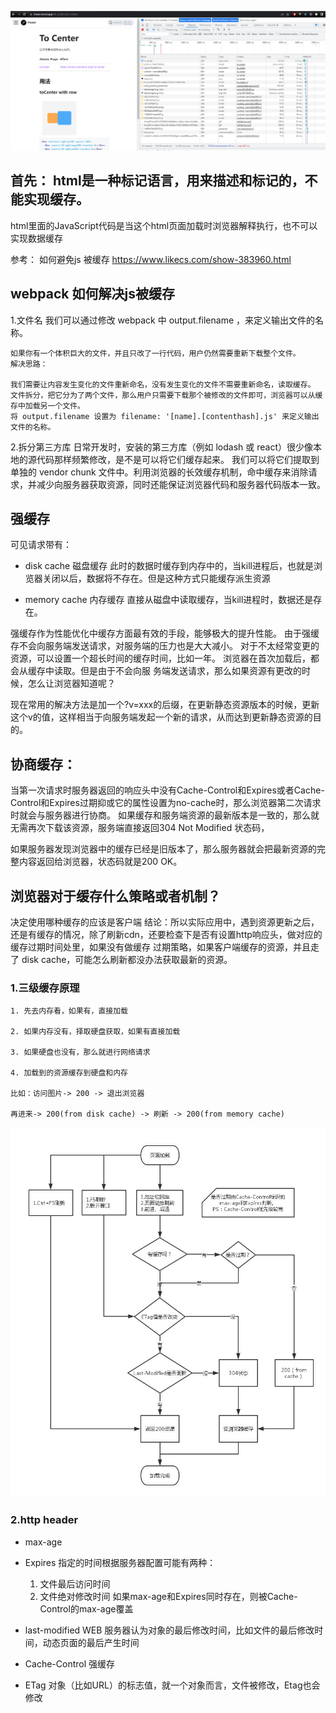 

![](./图1_强缓存样例和协商缓存.PNG)

## 首先： html是一种标记语言，用来描述和标记的，不能实现缓存。
html里面的JavaScript代码是当这个html页面加载时浏览器解释执行，也不可以实现数据缓存

参考：
如何避免js 被缓存
https://www.likecs.com/show-383960.html

## webpack 如何解决js被缓存
1.文件名
我们可以通过修改 webpack 中 output.filename ，来定义输出文件的名称。
```
如果你有一个体积巨大的文件，并且只改了一行代码，用户仍然需要重新下载整个文件。
解决思路：

我们需要让内容发生变化的文件重新命名，没有发生变化的文件不需要重新命名，读取缓存。
文件拆分，把它分为了两个文件，那么用户只需要下载那个被修改的文件即可，浏览器可以从缓存中加载另一个文件。
将 output.filename 设置为 filename: '[name].[contenthash].js' 来定义输出文件的名称。
```

2.拆分第三方库
日常开发时，安装的第三方库（例如 lodash 或 react）很少像本地的源代码那样频繁修改，是不是可以将它们缓存起来。
我们可以将它们提取到单独的 vendor chunk 文件中。利用浏览器的长效缓存机制，命中缓存来消除请求，并减少向服务器获取资源，同时还能保证浏览器代码和服务器代码版本一致。

## 强缓存
可见请求带有：
- disk cache  磁盘缓存
此时的数据时缓存到内存中的，当kill进程后，也就是浏览器关闭以后，数据将不存在。但是这种方式只能缓存派生资源

- memory cache 内存缓存
直接从磁盘中读取缓存，当kill进程时，数据还是存在。

强缓存作为性能优化中缓存方面最有效的手段，能够极大的提升性能。 由于强缓存不会向服务端发送请求，对服务端的压力也是大大减小。
对于不太经常变更的资源，可以设置一个超长时间的缓存时间，比如一年。 浏览器在首次加载后，都会从缓存中读取。但是由于不会向服
务端发送请求，那么如果资源有更改的时候，怎么让浏览器知道呢？

现在常用的解决方法是加一个?v=xxx的后缀，在更新静态资源版本的时候，更新这个v的值，这样相当于向服务端发起一个新的请求，从而达到更新静态资源的目的。

## 协商缓存：
当第⼀次请求时服务器返回的响应头中没有Cache-Control和Expires或者Cache-Control和Expires过期抑或它的属性设置为no-cache时，那么浏览器第二次请求时就会与服务器进行协商。
如果缓存和服务端资源的最新版本是⼀致的，那么就无需再次下载该资源，服务端直接返回304 Not Modified 状态码，

如果服务器发现浏览器中的缓存已经是旧版本了，那么服务器就会把最新资源的完整内容返回给浏览器，状态码就是200 OK。

## 浏览器对于缓存什么策略或者机制？
决定使用哪种缓存的应该是客户端
结论：所以实际应用中，遇到资源更新之后，还是有缓存的情况，除了刷新cdn，还要检查下是否有设置http响应头，做对应的缓存过期时间处里，如果没有做缓存
过期策略，如果客户端缓存的资源，并且走了 disk cache，可能怎么刷新都没办法获取最新的资源。

### 1.三级缓存原理
```
1. 先去内存看，如果有，直接加载

2. 如果内存没有，择取硬盘获取，如果有直接加载

3. 如果硬盘也没有，那么就进行网络请求

4. 加载到的资源缓存到硬盘和内存

比如：访问图片-> 200 -> 退出浏览器

再进来-> 200(from disk cache) -> 刷新 -> 200(from memory cache)
```

![](./图2_浏览器缓存流程.png)
### 2.http header
- max-age

- Expires 指定的时间根据服务器配置可能有两种：
   1. 文件最后访问时间
   2. 文件绝对修改时间
如果max-age和Expires同时存在，则被Cache-Control的max-age覆盖

- last-modified
WEB 服务器认为对象的最后修改时间，比如文件的最后修改时间，动态页面的最后产生时间
- Cache-Control 强缓存
- ETag 对象（比如URL）的标志值，就一个对象而言，文件被修改，Etag也会修改








